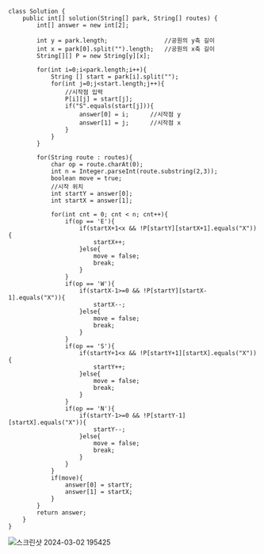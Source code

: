 
    class Solution {
        public int[] solution(String[] park, String[] routes) {
            int[] answer = new int[2];
            
            int y = park.length;                //공원의 y축 길이
            int x = park[0].split("").length;   //공원의 x축 길이
            String[][] P = new String[y][x];
            
            for(int i=0;i<park.length;i++){
                String [] start = park[i].split("");
                for(int j=0;j<start.length;j++){
                    //시작점 입력
                    P[i][j] = start[j];
                    if("S".equals(start[j])){
                        answer[0] = i;      //시작점 y
                        answer[1] = j;      //시작점 x
                    }
                }
            }
            
            for(String route : routes){
                char op = route.charAt(0);
                int n = Integer.parseInt(route.substring(2,3));
                boolean move = true;
                //시작 위치
                int startY = answer[0];
                int startX = answer[1];
    
                for(int cnt = 0; cnt < n; cnt++){
                    if(op == 'E'){
                        if(startX+1<x && !P[startY][startX+1].equals("X")){
                            startX++;
                        }else{
                            move = false;
                            break;
                        }
                    }
                    if(op == 'W'){
                        if(startX-1>=0 && !P[startY][startX-1].equals("X")){
                            startX--;
                        }else{
                            move = false;
                            break;
                        }
                    }
                    if(op == 'S'){
                        if(startY+1<x && !P[startY+1][startX].equals("X")){
                            startY++;
                        }else{
                            move = false;
                            break;
                        }
                    }
                    if(op == 'N'){
                        if(startY-1>=0 && !P[startY-1][startX].equals("X")){
                            startY--;
                        }else{
                            move = false;
                            break;
                        }
                    }
                }
                if(move){
                    answer[0] = startY;
                    answer[1] = startX;
                }
            }
            return answer;
        }
    }
    
![스크린샷 2024-03-02 195425](https://github.com/Ajaewoo/codingTest/assets/95599247/57f23885-3876-417f-b34e-10ad09d30d54)

